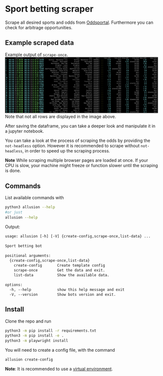 # Sport betting scraper

Scrape all desired sports and odds from [Oddsportal](https://www.oddsportal.com/). Furthermore you can check for arbitrage opportunities.

## Example scraped data
Example output of `scrape-once`. 
![Example output of scrape-once](./img/example_scrape.png)
Note that not all rows are displayed in the image above.

After saving the dataframe, you can take a deeper look and manipulate it in a jupyter notebook.

You can take a look at the process of scraping the odds by providing the `not-headless` option. However it is recommended to scrape without `not-headless`, in order to speed up the scraping process. 

**Note** While scraping multiple browser pages are loaded at once. If your CPU is slow, your machine might freeze or function slower until the scraping is done.


## Commands
List available commands with

```bash
python3 allusion --help
#or just
allusion --help
```
Output:
```
usage: allusion [-h] [-V] {create-config,scrape-once,list-data} ...

Sport betting bot

positional arguments:
  {create-config,scrape-once,list-data}
    create-config       Create template config
    scrape-once         Get the data and exit.
    list-data           Show the available data.

options:
  -h, --help            show this help message and exit
  -V, --version         Show bots version and exit.
```

## Install
Clone the repo and run
```bash
python3 -m pip install -r requirements.txt
python3 -m pip install -e .
python3 -m playwright install
```

You will need to create a config file, with the command
```bash
allusion create-config
```


**Note**: It is recommended to use a [virtual environment](https://docs.python.org/3/library/venv.html).
